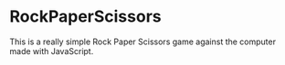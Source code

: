 # RockPaperScissors

This is a really simple Rock Paper Scissors game against the computer made with JavaScript.
